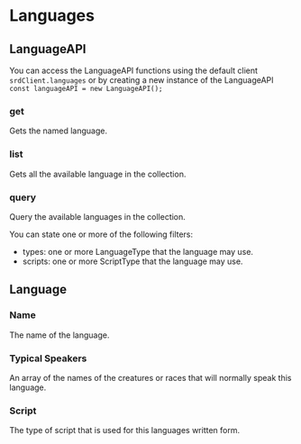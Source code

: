 # Languages

## LanguageAPI

You can access the LanguageAPI functions using the default client `srdClient.languages` or by creating a new instance of the LanguageAPI `const languageAPI = new LanguageAPI();`

### get
Gets the named language.

### list
Gets all the available language in the collection.

### query
Query the available languages in the collection.

You can state one or more of the following filters:

- types: one or more LanguageType that the language may use.
- scripts: one or more ScriptType that the language may use.

## Language

### Name

The name of the language.

### Typical Speakers

An array of the names of the creatures or races that will normally speak this language.

### Script

The type of script that is used for this languages written form.

